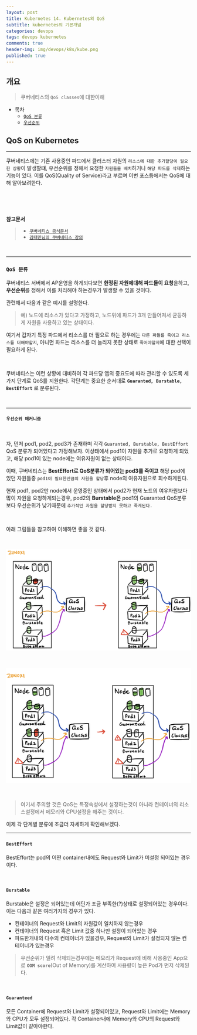 ```yaml
---
layout: post
title: Kubernetes 14. Kubernetes의 QoS
subtitle: kubernetes의 기본개념
categories: devops
tags: devops kubernetes
comments: true
header-img: img/devops/k8s/kube.png
published: true
---
```


## 개요
> 쿠버네티스의 `QoS classes`에 대한이해
  
- 목차
	- [`QoS 분류`](#qos-분류)
	- [`우선순위`](#우선순위-매커니즘)
  
## QoS on Kubernetes
---
쿠버네티스에는 기존 사용중인 파드에서 클러스터 자원의 `리소스에 대한 추가할당이 필요한 상황`이 발생할떄, 우선순위를 정해서 요청한 `자원들을 배치`하거나 `해당 파드를 삭제`하는 기능이 있다. 이를 QoS(Quality of Service)라고 부르며 이번 포스틍에서는 QoS에 대해 알아보려한다. 

<br><br><br>

**참고문서**
> - [`쿠버네티스 공식문서`](https://kubernetes.io/ko/docs/tasks/configure-pod-container/quality-service-pod/)
> - [`김태민님의 쿠버네티스 강의`](https://www.inflearn.com/course/%EC%BF%A0%EB%B2%84%EB%84%A4%ED%8B%B0%EC%8A%A4-%EA%B8%B0%EC%B4%88#)

<br>

---
### **`QoS 분류`**

쿠버네티스 서버에서 AP운영을 하게되다보면 **한정된 자원에대해 파드들이 요청**을하고, **우선순위**를 정해서 이를 처리해야 하는경우가 발생할 수 있을 것이다. 

관련해서 다음과 같은 예시를 설명한다.

> 예) 노드에 리소스가 있다고 가정하고, 노드위에 파드가 3개 만들어져서 균등하게 자원을 사용하고 있는 상태이다. 

여기서 갑자기 특정 파드에서 리소스를 더 필요로 하는 경우에는 `다른 파들를 죽이고 리소스를 더해야할지`, 아니면 파드는 리소스를 더 늘리지 못한 상태로 `죽어야할지`에 대한 선택이 필요하게 된다.

<br>

쿠버네티스는 이런 상황에 대비하여 각 파드당 앱의 중요도에 따라 관리할 수 있도록 세가지 단계로 QoS를 지원한다. 각단계는 중요한 순서대로 **`Guaranted, Burstable, BestEffort`** 로 분류된다.

<br>

---

#### **`우선순위 매커니즘`**

<br>

자, 먼저 pod1, pod2, pod3가 존재하며 각각 `Guaranted, Burstable, BestEffort` QoS 분류가 되어있다고 가정해보자. 이상태에서 pod1이 자원을 추가로 요청하게 되었고, 해당 pod1이 있는 node에는 여유자원이 없는 상태이다.

이때, 쿠버네티스는 **BestEffort로 QoS분류가 되어있는 pod3를 죽이고** 해당 pod에 있던 자원들중 `pod1이 필요한만큼의 자원을 할당`후 node의 여유자원으로 회수하게된다.

현재 pod1, pod2만 node에서 운영중인 상태에서 pod2가 현재 노드의 여유자원보다 많이 자원을 요청하게되는경우, pod2의 **Burstable은** pod1의 Guaranted QoS분류보다 우선순위가 낮기때문에 `추가적인 자원을 할당받지 못하고 죽게된다.`

<br>

아래 그림들을 참고하여 이해하면 좋을 것 같다.

<br>

![그림1](/assets/img/devops/k8s/qos/1.jpeg)

<br>

![그림2](/assets/img/devops/k8s/qos/2.jpeg)

<br>

> 여기서 주의할 것은 QoS는 특정속성에서 설정하는것이 아니라 컨테이너의 리소스설정에서 메모리와 CPU설정을 해주는 것이다.

이제 각 단계별 분류에 조금더 자세하게 확인해보겠다.

---

#### **`BestEffort`**

BestEffort는 pod의 어떤 container내에도 Request와 Limit가 미설정 되어있는 경우이다.

<br>

#### **`Burstable`**

Burstable은 설정은 되어있는데 어딘가 조금 부족한(?)상태로 설정되어있는 경우이다. 이는 다음과 같은 여러가지의 경우가 있다.

- 컨테이너의 Request와 Limit의 자원값이 일치하지 않는경우
- 컨테이너의 Request 혹은 Limit 값중 하나만 설정이 되어있는 경우
- 파드한개내의 다수의 컨테이너가 있을경우, Request와 Limit가 설정되지 않는 컨테이너가 있는경우

> 우선순위가 밀려 삭제되는경우에는 메모리가 Request에 비해 사용중인 App으로 **`OOM score`**(Out of Memory)를 계산하여 사용량이 높은 Pod가 먼저 삭제된다.

<br>

#### **`Guaranteed`**

모든 Container에 Request와 Limit가 설정되어있고, Request와 Limit에는 Memory와 CPU가 모두 설정되어있다. 각 Container내에 Memory와 CPU의 Request와 Limit값이 같아야한다.



